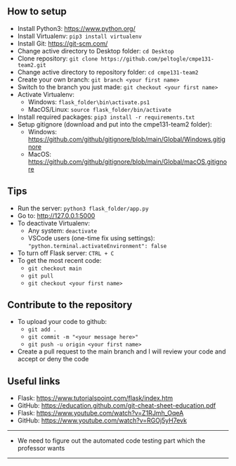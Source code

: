 ## How to setup

- Install Python3: https://www.python.org/
- Install Virtualenv: `pip3 install virtualenv`
- Install Git: https://git-scm.com/
- Change active directory to Desktop folder: `cd Desktop`
- Clone repository: `git clone https://github.com/peltogle/cmpe131-team2.git`
- Change active directory to repository folder: `cd cmpe131-team2`
- Create your own branch: `git branch <your first name>`
- Switch to the branch you just made: `git checkout <your first name>`
- Activate Virtualenv:
  - Windows: `flask_folder\bin\activate.ps1`
  - MacOS/Linux: `source flask_folder/bin/activate`
- Install required packages: `pip3 install -r requirements.txt`
- Setup gitignore (download and put into the cmpe131-team2 folder):
  - Windows: https://github.com/github/gitignore/blob/main/Global/Windows.gitignore
  - MacOS: https://github.com/github/gitignore/blob/main/Global/macOS.gitignore


## Tips
- Run the server: `python3 flask_folder/app.py`
- Go to: http://127.0.0.1:5000
- To deactivate Virtualenv:
  - Any system: `deactivate`
  - VSCode users (one-time fix using settings): `"python.terminal.activateEnvironment": false`
- To turn off Flask server: `CTRL + C`
- To get the most recent code:
  - `git checkout main`
  - `git pull`
  - `git checkout <your first name>`

## Contribute to the repository
- To upload your code to github:
  - `git add .`
  - `git commit -m "<your message here>"`
  - `git push -u origin <your first name>`
- Create a pull request to the main branch and I will review your code and accept or deny the code


## Useful links
- Flask: https://www.tutorialspoint.com/flask/index.htm
- GitHub: https://education.github.com/git-cheat-sheet-education.pdf
- Flask: https://www.youtube.com/watch?v=Z1RJmh_OqeA
- GitHub: https://www.youtube.com/watch?v=RGOj5yH7evk

---

- We need to figure out the automated code testing part which the professor wants

---